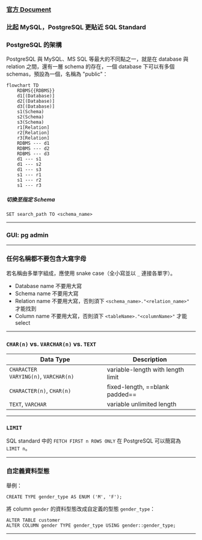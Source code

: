### [官方 Document](https://www.postgresql.org/docs/current/index.html)

### 比起 MySQL，PostgreSQL 更貼近 SQL Standard

### PostgreSQL 的架構

PostgreSQL 與 MySQL、MS SQL 等最大的不同點之一，就是在 database 與 relation 之間，還有一層 schema 的存在，一個 database 下可以有多個 schemas，預設為一個，名稱為 "public"：

```mermaid
flowchart TD
    RDBMS{{RDBMS}}
    d1[(Database)]
    d2[(Database)]
    d3[(Database)]
    s1(Schema)
    s2(Schema)
    s3(Schema)
    r1[Relation]
    r2[Relation]
    r3[Relation]
    RDBMS --- d1
    RDBMS --- d2
    RDBMS --- d3
    d1 --- s1
    d1 --- s2
    d1 --- s3
    s1 --- r1
    s1 --- r2
    s1 --- r3
```

##### 切換至指定 Schema

```PostgreSQL
SET search_path TO <schema_name>
```

---

### GUI: pg admin

---

### 任何名稱都不要包含大寫字母

若名稱由多單字組成，應使用 snake case（全小寫並以 `_` 連接各單字）。

- Database name 不要用大寫
- Schema name 不要用大寫
- Relation name 不要用大寫，否則須下 `<schema_name>."<relation_name>"` 才能找到
- Column name 不要用大寫，否則須下 `<tableName>."<columnName>"` 才能 select

---

### `CHAR(n)` vs. `VARCHAR(n)` vs. `TEXT`

| Data Type | Description |
|---|---|
| `CHARACTER VARYING(n)`, `VARCHAR(n)` | variable-length with length limit |
| `CHARACTER(n)`, `CHAR(n)` | fixed-length, ==blank padded== |
| `TEXT`, `VARCHAR` | variable unlimited length |

---

### `LIMIT`

SQL standard 中的 `FETCH FIRST n ROWS ONLY` 在 PostgreSQL 可以簡寫為 `LIMIT n`。

---

### 自定義資料型態

舉例：

```PostgreSQL
CREATE TYPE gender_type AS ENUM ('M', 'F');
```

將 column `gender` 的資料型態改成自定義的型態 `gender_type`：

```PostgreSQL
ALTER TABLE customer
ALTER COLUMN gender TYPE gender_type USING gender::gender_type;
```

---
